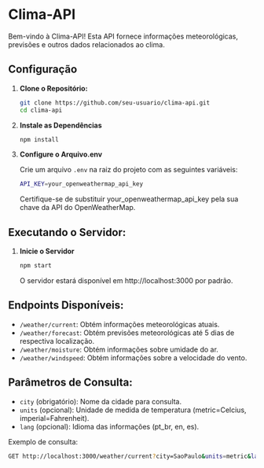 # Clima-API

Bem-vindo à Clima-API! Esta API fornece informações meteorológicas, previsões e outros dados relacionados ao clima.

## Configuração

1. **Clone o Repositório:**

   ```bash
   git clone https://github.com/seu-usuario/clima-api.git
   cd clima-api

   ```

2. **Instale as Dependências**

   ```bash
   npm install
   ```

3. **Configure o Arquivo.env**

   Crie um arquivo `.env` na raiz do projeto com as seguintes variáveis:

   ```bash
   API_KEY=your_openweathermap_api_key
   ```

   Certifique-se de substituir your_openweathermap_api_key pela sua chave da API do OpenWeatherMap.

## Executando o Servidor:

1. **Inicie o Servidor**
   ```bash
   npm start
   ```
   O servidor estará disponível em http://localhost:3000 por padrão.

## Endpoints Disponíveis:

- `/weather/current`: Obtém informações meteorológicas atuais.
- `/weather/forecast`: Obtém previsões meteorológicas até 5 dias de respectiva localização.
- `/weather/moisture`: Obtém informações sobre umidade do ar.
- `/weather/windspeed`: Obtém informações sobre a velocidade do vento.

## Parâmetros de Consulta:

- `city` (obrigatório): Nome da cidade para consulta.
- `units` (opcional): Unidade de medida de temperatura (metric=Celcius, imperial=Fahrenheit).
- `lang` (opcional): Idioma das informações (pt_br, en, es).

Exemplo de consulta:

```bash
GET http://localhost:3000/weather/current?city=SaoPaulo&units=metric&lang=pt_br
```
